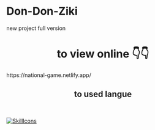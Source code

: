 # Don-Don-Ziki
new project full version

<h1 align="center">
  to view online 👇👇
</h1>
https://national-game.netlify.app/

<br/>

<h2 align="center">
  to used langue 
</h2>
<br/>



[![SkillIcons](https://skillicons.dev/icons?i=html,js)](https://skillicons.dev)
